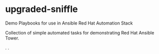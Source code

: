 # upgraded-sniffle
Demo Playbooks for use in Ansible Red Hat Automation Stack

Collection of simple automated tasks for demonstrating Red Hat Ansible Tower.

.
.
